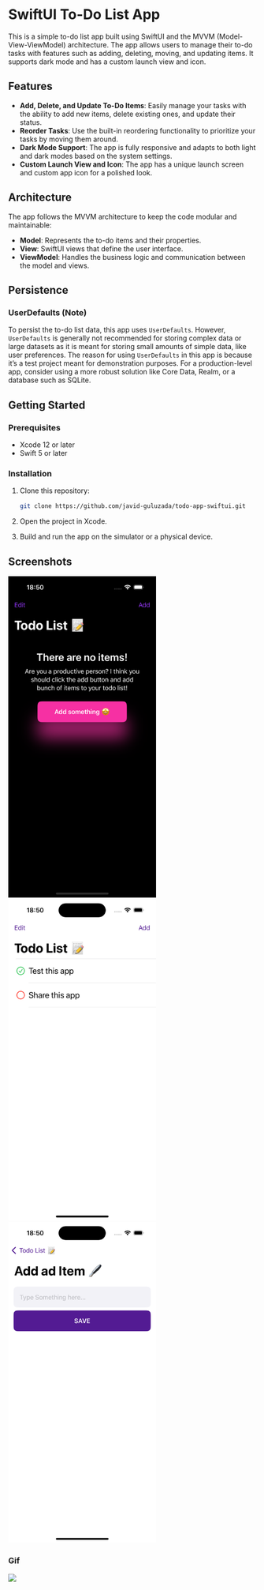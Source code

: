 # SwiftUI To-Do List App

This is a simple to-do list app built using SwiftUI and the MVVM (Model-View-ViewModel) architecture. The app allows users to manage their to-do tasks with features such as adding, deleting, moving, and updating items. It supports dark mode and has a custom launch view and icon.

## Features

- **Add, Delete, and Update To-Do Items**: Easily manage your tasks with the ability to add new items, delete existing ones, and update their status.
- **Reorder Tasks**: Use the built-in reordering functionality to prioritize your tasks by moving them around.
- **Dark Mode Support**: The app is fully responsive and adapts to both light and dark modes based on the system settings.
- **Custom Launch View and Icon**: The app has a unique launch screen and custom app icon for a polished look.

## Architecture

The app follows the MVVM architecture to keep the code modular and maintainable:
- **Model**: Represents the to-do items and their properties.
- **View**: SwiftUI views that define the user interface.
- **ViewModel**: Handles the business logic and communication between the model and views.

## Persistence

### UserDefaults (Note)
To persist the to-do list data, this app uses `UserDefaults`. However, `UserDefaults` is generally not recommended for storing complex data or large datasets as it is meant for storing small amounts of simple data, like user preferences. The reason for using `UserDefaults` in this app is because it’s a test project meant for demonstration purposes. For a production-level app, consider using a more robust solution like Core Data, Realm, or a database such as SQLite.

## Getting Started

### Prerequisites
- Xcode 12 or later
- Swift 5 or later

### Installation

1. Clone this repository:
   ```bash
   git clone https://github.com/javid-guluzada/todo-app-swiftui.git
   ```

2. Open the project in Xcode.

3. Build and run the app on the simulator or a physical device.

## Screenshots

<img src="https://github.com/javid-guluzada/todo-app-swiftui/blob/675f69a5cdc85f5a36fc0b73782f114ea3b24ea8/screenshots/screenshot_1.png?raw=true" width="300"> 
<img src="https://github.com/javid-guluzada/todo-app-swiftui/blob/675f69a5cdc85f5a36fc0b73782f114ea3b24ea8/screenshots/screenshot_2.png?raw=true" width="300"> 
<img src="https://github.com/javid-guluzada/todo-app-swiftui/blob/675f69a5cdc85f5a36fc0b73782f114ea3b24ea8/screenshots/screenshot_3.png?raw=true" width="300">

### Gif

<img src="https://github.com/javid-guluzada/todo-app-swiftui/blob/675f69a5cdc85f5a36fc0b73782f114ea3b24ea8/screenshots/todo-app-swiftui.gif?raw=true" width="300">
